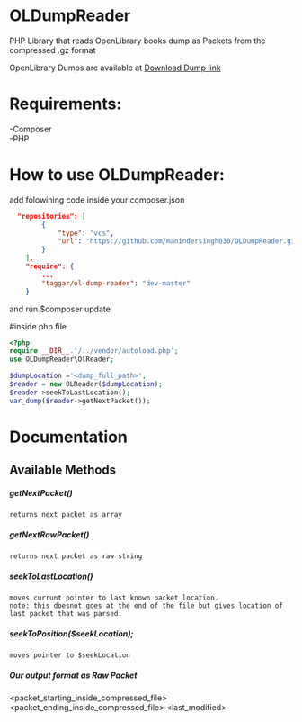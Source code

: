 # OLDumpReader
PHP Library that reads OpenLibrary books dump as Packets from the compressed .gz format

OpenLibrary Dumps are available at
[Download Dump link](https://openlibrary.org/developers/dumps)

# Requirements:
-Composer<br>
-PHP
  
# How to use OLDumpReader:
  add folowining code inside your composer.json
```json  
  "repositories": [
        {
            "type": "vcs",
            "url": "https://github.com/manindersingh030/OLDumpReader.git"
        }
    ],
    "require": {
        ...
        "taggar/ol-dump-reader": "dev-master"
    }
````
and run $composer update

#inside php file
```php
<?php
require __DIR__.'/../vendor/autoload.php';
use OLDumpReader\OlReader;

$dumpLocation ='<dump_full_path>';
$reader = new OLReader($dumpLocation); 
$reader->seekToLastLocation();
var_dump($reader->getNextPacket());
```

# Documentation
## Available Methods
##### getNextPacket()
    returns next packet as array 
##### getNextRawPacket()
    returns next packet as raw string 
##### seekToLastLocation()
    moves currunt pointer to last known packet location.
    note: this doesnot goes at the end of the file but gives location of last packet that was parsed.
##### seekToPosition($seekLocation);
    moves pointer to $seekLocation
##### Our output format as Raw Packet
<packet_starting_inside_compressed_file> <packet_ending_inside_compressed_file> <type> <key> <revision> <last_modified> <json>
